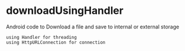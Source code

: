 # downloadUsingHandler

Android code to Download a file and save to internal or external storage



    using Handler for threading 
    using HttpURLConnection for connection
    
